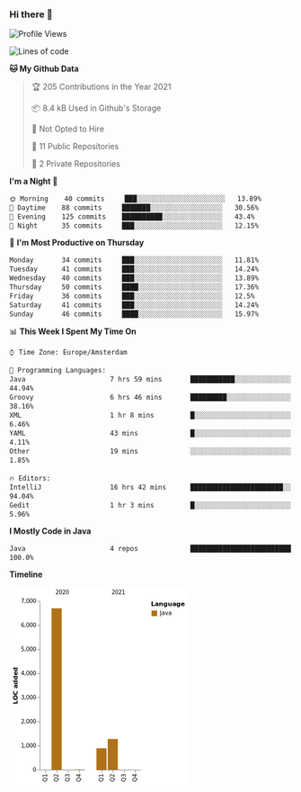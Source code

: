 ### Hi there 👋


<!--START_SECTION:waka-->
![Profile Views](http://img.shields.io/badge/Profile%20Views-8-blue)

![Lines of code](https://img.shields.io/badge/From%20Hello%20World%20I%27ve%20Written-8869%20lines%20of%20code-blue)

**🐱 My Github Data** 

> 🏆 205 Contributions in the Year 2021
 > 
> 📦 8.4 kB Used in Github's Storage 
 > 
> 🚫 Not Opted to Hire
 > 
> 📜 11 Public Repositories 
 > 
> 🔑 2 Private Repositories  
 > 
**I'm a Night 🦉** 

```text
🌞 Morning    40 commits     ███░░░░░░░░░░░░░░░░░░░░░░   13.89% 
🌆 Daytime    88 commits     ███████░░░░░░░░░░░░░░░░░░   30.56% 
🌃 Evening    125 commits    ██████████░░░░░░░░░░░░░░░   43.4% 
🌙 Night      35 commits     ███░░░░░░░░░░░░░░░░░░░░░░   12.15%

```
📅 **I'm Most Productive on Thursday** 

```text
Monday       34 commits     ███░░░░░░░░░░░░░░░░░░░░░░   11.81% 
Tuesday      41 commits     ███░░░░░░░░░░░░░░░░░░░░░░   14.24% 
Wednesday    40 commits     ███░░░░░░░░░░░░░░░░░░░░░░   13.89% 
Thursday     50 commits     ████░░░░░░░░░░░░░░░░░░░░░   17.36% 
Friday       36 commits     ███░░░░░░░░░░░░░░░░░░░░░░   12.5% 
Saturday     41 commits     ███░░░░░░░░░░░░░░░░░░░░░░   14.24% 
Sunday       46 commits     ████░░░░░░░░░░░░░░░░░░░░░   15.97%

```


📊 **This Week I Spent My Time On** 

```text
⌚︎ Time Zone: Europe/Amsterdam

💬 Programming Languages: 
Java                     7 hrs 59 mins       ███████████░░░░░░░░░░░░░░   44.94% 
Groovy                   6 hrs 46 mins       █████████░░░░░░░░░░░░░░░░   38.16% 
XML                      1 hr 8 mins         █░░░░░░░░░░░░░░░░░░░░░░░░   6.46% 
YAML                     43 mins             █░░░░░░░░░░░░░░░░░░░░░░░░   4.11% 
Other                    19 mins             ░░░░░░░░░░░░░░░░░░░░░░░░░   1.85%

🔥 Editors: 
IntelliJ                 16 hrs 42 mins      ███████████████████████░░   94.04% 
Gedit                    1 hr 3 mins         █░░░░░░░░░░░░░░░░░░░░░░░░   5.96%

```

**I Mostly Code in Java** 

```text
Java                     4 repos             █████████████████████████   100.0%

```


**Timeline**

![Chart not found](https://raw.githubusercontent.com/powercasgamer/powercasgamer/master/charts/bar_graph.png) 


<!--END_SECTION:waka-->

